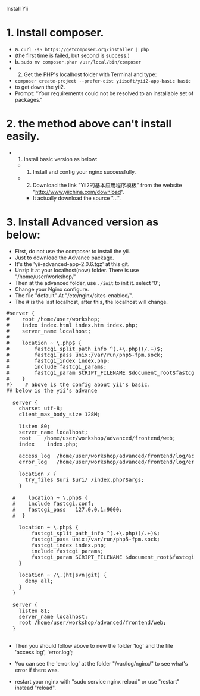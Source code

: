 Install Yii

# 1. Install composer.

+ 	a. `curl -sS https://getcomposer.org/installer | php`
+ (the first time is failed, but second is success.)
+ 	b. `sudo mv composer.phar /usr/local/bin/composer`
+ 2. Get the PHP's localhost folder with Terminal and type:
+ 	`composer create-project --prefer-dist yiisoft/yii2-app-basic basic`
+ 	to get down the yii2.
+ 	Prompt: "Your requirements could not be resolved to an installable set of packages."


# 2. the method above can't install easily.

+ 1. Install basic version as below:
  + 1. Install and config your nginx successfully.
  + 2. Download the link "Yii2的基本应用程序模板" from the website "http://www.yiichina.com/download".
	+ It actually download the source "...".

# 3. Install Advanced version as below:

+ First, do not use the composer to install the yii.
+ Just to download the Advance package.
+ It's the 'yii-advanced-app-2.0.6.tgz' at this git.
+ Unzip it at your localhost(now) folder. There is use "/home/user/workshop/"
+ Then at the advanced folder, use `./init` to init it. select '0';
+ Change your Nginx configure.
+ The file "default" At "/etc/nginx/sites-enabled/".
+ The # is the last localhost, after this, the localhost will change.

<pre>
#server {
#    root /home/user/workshop;
#    index index.html index.htm index.php;
#    server_name localhost;
#
#    location ~ \.php$ {
#        fastcgi_split_path_info ^(.+\.php)(/.+)$;
#        fastcgi_pass unix:/var/run/php5-fpm.sock;
#        fastcgi_index index.php;
#        include fastcgi_params;
#        fastcgi_param SCRIPT_FILENAME $document_root$fastcgi_script_name;
#    }
#}    # above is the config about yii's basic.
## below is the yii's advance

  server {
    charset utf-8;
    client_max_body_size 128M;

    listen 80;
    server_name localhost;
    root    /home/user/workshop/advanced/frontend/web;
    index    index.php;

    access_log  /home/user/workshop/advanced/frontend/log/access.log;
    error_log   /home/user/workshop/advanced/frontend/log/error.log;

    location / {
      try_files $uri $uri/ /index.php?$args;
    }

  #    location ~ \.php$ {
  #    include fastcgi.conf;
  #    fastcgi_pass   127.0.0.1:9000;
  #  }

    location ~ \.php$ {
        fastcgi_split_path_info ^(.+\.php)(/.+)$;
        fastcgi_pass unix:/var/run/php5-fpm.sock;
        fastcgi_index index.php;
        include fastcgi_params;
        fastcgi_param SCRIPT_FILENAME $document_root$fastcgi_script_name;
    }

    location ~ /\.(ht|svn|git) {
      deny all;
    }
  }

  server {
    listen 81;
    server_name localhost;
    root /home/user/workshop/advanced/frontend/web;
  }

</pre>

+ Then you should follow above to new the folder 'log' and the file 'access.log', 'error.log';
+ You can see the 'error.log' at the folder "/var/log/nginx/" to see what's error if there was.

+ restart your nginx with "sudo service nginx reload" or use "restart" instead "reload".
